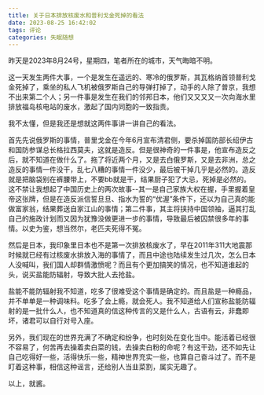 ```yaml
---
title: 关于日本排放核废水和普利戈金死掉的看法
date: 2023-08-25 16:42:02
tags: 评论
categories: 失眠随想
---
```




昨天是2023年8月24号，星期四，笔者所在的城市，天气晦暗不明。

这一天发生两件大事，一个是发生在遥远的、寒冷的俄罗斯，其瓦格纳首领普利戈金死掉了，乘坐的私人飞机被俄罗斯自己的导弹打掉了，动手的人除了普京，我想不出来第二个人；另一件事是发生在我们的邻邦日本，他们又又又又一次向海水里排放福岛核电站的废水，激起了国内同胞的一致指责。



我不太懂，但是我还是想就这两件事讲一讲自己的看法。



首先先说俄罗斯的事情，普里戈金在今年6月宣布清君侧，要杀掉国防部长绍伊古和国防参谋总长格拉西莫夫，这就是造反。但是很神奇的一件事是，他宣布造反之后，就不知道在做什么了。拖了将近两个月，又是去白俄罗斯，又是去非洲，总之造反的事情一件没干，乱七八糟的事情一件没少，最后被干掉几乎是必然的。造反就是把脑袋别在裤腰带上，不要bb就是干，结果厨子犯了大忌，死掉是必然的。这不禁让我想起了中国历史上的两次故事--其一是自己家族大权在握，手里握着皇帝这张牌，但是在造反派信誓旦旦、指水为誓的“优渥”条件下，还以为自己真的能做富家翁，结果葬送自家江山的事情；第二件事，其主将挟持中国领袖，逼其打乱自己的施政计划而又因为犹豫没做更进一步的事情，导致最后被囚禁很多年的事情。以史为鉴，想当然尔，老匹夫死得不冤。



然后是日本，我印象里日本也不是第一次排放核废水了，早在2011年311大地震那时候就已经有过核废水排放入海的事情了，而且中途也陆续发生过几次，怎么日本人没喊叫，我们国人却群情激愤呢？而且有个更加搞笑的情况，也不知道谁起的头，说买盐能防辐射，导致大批人去抢盐。



盐能不能防辐射我不知道，吃多了很难受这个事情是确定的。而且盐是一种瘾品，并不单单是一种调味料。吃多了会上瘾，就会死人。我不知道给人们宣称盐能防辐射的是一批什么人，也不知道真的信这种传言的又是什么人，古语有云，非蠢即坏，诸君可以自行对号入座。



另外，我们现在的世界充满了不确定和纷争，也时刻处在变化当中。能活着已经很不容易了，何苦再去操着卖白菜的钱，去操卖白粉的命呢？有这干劲，还不如先让自己吃得好一些，活得快乐一些，精神世界充实一些，也算自己奋斗过了。而不是盯着这种事，相信这种谣言，还给别人当韭菜割，属实无趣了。



以上，就酱。
